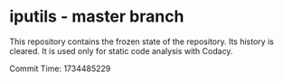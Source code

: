 # iputils - master branch

This repository contains the frozen state of the repository.
Its history is cleared. It is used only for static code
analysis with Codacy.

Commit Time: 1734485229